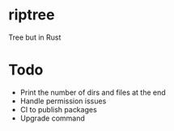 # riptree

Tree but in Rust

# Todo

- Print the number of dirs and files at the end
- Handle permission issues
- CI to publish packages
- Upgrade command
